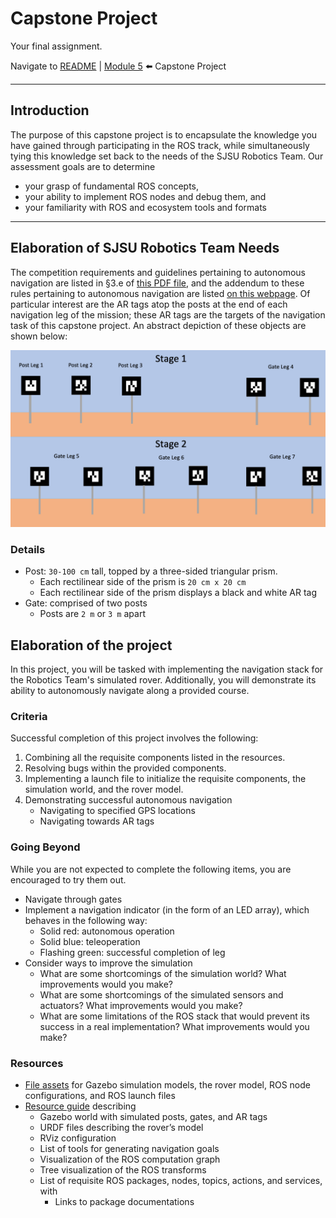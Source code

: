 # Capstone Project
Your final assignment.

Navigate to [README](README.md) | [Module 5](module5.md) ⬅️ Capstone Project

---

## Introduction

The purpose of this capstone project is to encapsulate the knowledge you have gained through participating in the ROS track, while simultaneously tying this knowledge set back to the needs of the SJSU Robotics Team. Our assessment goals are to determine

* your grasp of fundamental ROS concepts,
* your ability to implement ROS nodes and debug them, and 
* your familiarity with ROS and ecosystem tools and formats

---

## Elaboration of SJSU Robotics Team Needs

The competition requirements and guidelines pertaining to autonomous navigation are listed in §3.e of [this PDF file](assignments/assets/University_Rover_Challenge_Rules_2020.pdf), and the addendum to these rules pertaining to autonomous navigation are listed [on this webpage](http://urc.marssociety.org/home/q-a#TOC-Autonomous-Traversal-Mission-Questions). Of particular interest are the AR tags atop the posts at the end of each navigation leg of the mission; these AR tags are the targets of the navigation task of this capstone project. An abstract depiction of these objects are shown below:

![ARgates](assignments/assets/ARgates.png)

### Details

* Post: `30-100 cm` tall, topped by a three-sided triangular prism.
    * Each rectilinear side of the prism is `20 cm x 20 cm`
    * Each rectilinear side of the prism displays a black and white AR tag
* Gate: comprised of two posts
    * Posts are `2 m` or `3 m` apart

## Elaboration of the project

In this project, you will be tasked with implementing the navigation stack for the Robotics Team's simulated rover. Additionally, you will demonstrate its ability to autonomously navigate along a provided course. 

### Criteria

Successful completion of this project involves the following:

1. Combining all the requisite components listed in the resources.
2. Resolving bugs within the provided components.
3. Implementing a launch file to initialize the requisite components, the simulation world, and the rover model.
4. Demonstrating successful autonomous navigation
    * Navigating to specified GPS locations
    * Navigating towards AR tags 

### Going Beyond

While you are not expected to complete the following items, you are encouraged to try them out.

* Navigate through gates
* Implement a navigation indicator (in the form of an LED array), which behaves in the following way:
    * Solid red: autonomous operation
    * Solid blue: teleoperation
    * Flashing green: successful completion of leg
* Consider ways to improve the simulation
    * What are some shortcomings of the simulation world? What improvements would you make?
    * What are some shortcomings of the simulated sensors and actuators? What improvements would you make?
    * What are some limitations of the ROS stack that would prevent its success in a real implementation? What improvements would you make?

### Resources

* [File assets](capstone_resources/) for Gazebo simulation models, the rover model, ROS node configurations, and ROS launch files
* [Resource guide](https://docs.google.com/presentation/d/15zLG4EqfdG5vdmgWoRzqxEjwxvvbU3IoeM8RgJFA4cg/edit#slide=id.p) describing 
   * Gazebo world with simulated posts, gates, and AR tags
   * URDF files describing the rover’s model
   * RViz configuration
   * List of tools for generating navigation goals
   * Visualization of the ROS computation graph
   * Tree visualization of the ROS transforms
   * List of requisite ROS packages, nodes, topics, actions, and services, with
      * Links to package documentations
